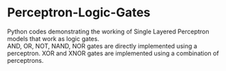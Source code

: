 # Perceptron-Logic-Gates
Python codes demonstrating the working of Single Layered Perceptron models that work as logic gates. </br>
AND, OR, NOT, NAND, NOR gates are directly implemented using a perceptron. XOR and XNOR gates are implemented using a combination of perceptrons.
